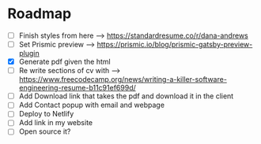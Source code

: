 # Roadmap

- [ ] Finish styles from here --> https://standardresume.co/r/dana-andrews
- [ ] Set Prismic preview --> https://prismic.io/blog/prismic-gatsby-preview-plugin
- [x] Generate pdf given the html
- [ ] Re write sections of cv with --> https://www.freecodecamp.org/news/writing-a-killer-software-engineering-resume-b11c91ef699d/
- [ ] Add Download link that takes the pdf and download it in the client
- [ ] Add Contact popup with email and webpage
- [ ] Deploy to Netlify
- [ ] Add link in my website
- [ ] Open source it?
